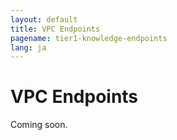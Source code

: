 ```yaml
---
layout: default
title: VPC Endpoints
pagename: tier1-knowledge-endpoints
lang: ja
---
```


# VPC Endpoints

Coming soon.